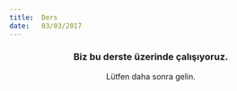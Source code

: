 ```yaml
---
title:  Ders
date:   03/03/2017
---
```


### <center>Biz bu derste üzerinde çalışıyoruz.</center>
<center>Lütfen daha sonra gelin.</center>